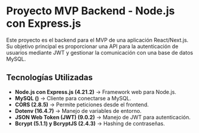 # Proyecto MVP Backend - Node.js con Express.js

Este proyecto es el backend para el MVP de una aplicación React/Next.js. Su objetivo principal es proporcionar una API para la autenticación de usuarios mediante JWT y gestionar la comunicación con una base de datos MySQL.

## Tecnologías Utilizadas

* **Node.js con Express.js (4.21.2)** → Framework web para Node.js.
* **MySQL ()** → Cliente para conectarse a MySQL.
* **CORS (2.8.5)** → Permite peticiones desde el frontend.
* **Dotenv (16.4.7)** → Manejo de variables de entorno.
* **JSON Web Token (JWT) (9.0.2)** → Manejo de JWT para autenticación.
* **Bcrypt (5.1.1) y BcryptJS (2.4.3)** → Hashing de contraseñas.